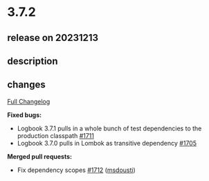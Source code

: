 # 3.7.2

## release on 20231213

## description

## changes

<a href="https://github.com/zalando/logbook/compare/3.7.1...3.7.2">Full Changelog</a>

<strong>Fixed bugs:</strong>

* Logbook 3.7.1 pulls in a whole bunch of test dependencies to the production classpath <a href="https://github.com/zalando/logbook/issues/1711" data-hovercard-type="issue" data-hovercard-url="/zalando/logbook/issues/1711/hovercard">#1711</a>
* Logbook 3.7.0 pulls in Lombok as transitive dependency <a href="https://github.com/zalando/logbook/issues/1705" data-hovercard-type="issue" data-hovercard-url="/zalando/logbook/issues/1705/hovercard">#1705</a>

<strong>Merged pull requests:</strong>

* Fix dependency scopes <a href="https://github.com/zalando/logbook/pull/1712" data-hovercard-type="pull_request" data-hovercard-url="/zalando/logbook/pull/1712/hovercard">#1712</a> (<a href="https://github.com/msdousti">msdousti</a>)

